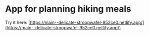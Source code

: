 # App for planning hiking meals

Try it here: [https://main--delicate-stroopwafel-952ce0.netlify.app/](https://main--delicate-stroopwafel-952ce0.netlify.app/)